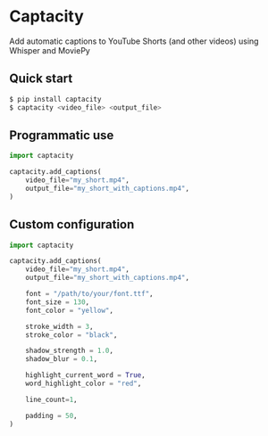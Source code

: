 # Captacity

Add automatic captions to YouTube Shorts (and other videos) using Whisper and MoviePy

## Quick start

```bash
$ pip install captacity
$ captacity <video_file> <output_file>
```

## Programmatic use

```python
import captacity

captacity.add_captions(
    video_file="my_short.mp4",
    output_file="my_short_with_captions.mp4",
)
```

## Custom configuration

```python
import captacity

captacity.add_captions(
    video_file="my_short.mp4",
    output_file="my_short_with_captions.mp4",

    font = "/path/to/your/font.ttf",
    font_size = 130,
    font_color = "yellow",

    stroke_width = 3,
    stroke_color = "black",

    shadow_strength = 1.0,
    shadow_blur = 0.1,

    highlight_current_word = True,
    word_highlight_color = "red",

    line_count=1,

    padding = 50,
)
```
